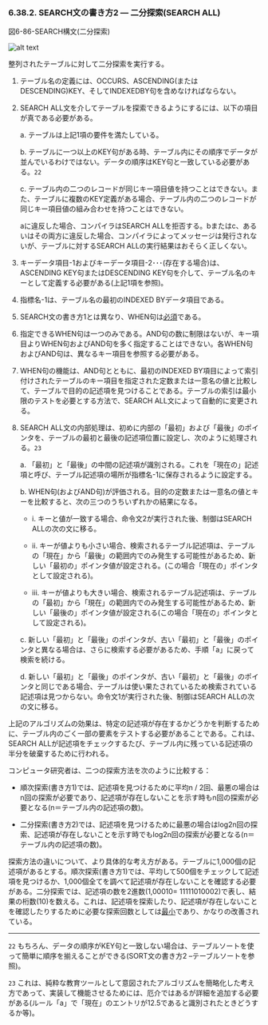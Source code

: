 ### 6.38.2. SEARCH文の書き方2 ― 二分探索(SEARCH ALL)

図6-86-SEARCH構文(二分探索)

![alt text](Image/6-86-Search.png)

整列されたテーブルに対して二分探索を実行する。

1. テーブル名の定義には、OCCURS、ASCENDING(またはDESCENDING)KEY、そしてINDEXEDBY句を含めなければならない。

2. SEARCH ALL文を介してテーブルを探索できるようにするには、以下の項目が真である必要がある。

    a. テーブルは上記1項の要件を満たしている。

    b. テーブルに一つ以上のKEY句がある時、テーブル内にその順序でデータが並んでいるわけではない。データの順序はKEY句と一致している必要がある。`22`

    c. テーブル内の二つのレコードが同じキー項目値を持つことはできない。また、テーブルに複数のKEY定義がある場合、テーブル内の二つのレコードが同じキー項目値の組み合わせを持つことはできない。

    aに違反した場合、コンパイラはSEARCH ALLを拒否する。bまたはc、あるいはその両方に違反した場合、コンパイラによってメッセージは発行されないが、テーブルに対するSEARCH ALLの実行結果はおそらく正しくない。

3. キーデータ項目-1およびキーデータ項目-2･･･(存在する場合)は、ASCENDING KEY句またはDESCENDING KEY句を介して、テーブル名のキーとして定義する必要がある(上記1項を参照)。

4. 指標名-1は、テーブル名の最初のINDEXED BYデータ項目である。

5. SEARCH文の書き方1とは異なり、WHEN句は<u>必須</u>である。

6. 指定できるWHEN句は一つのみである。AND句の数に制限はないが、キー項目よりWHEN句およびAND句を多く指定することはできない。各WHEN句およびAND句は、異なるキー項目を参照する必要がある。

7. WHEN句の機能は、AND句とともに、最初のINDEXED BY項目によって索引付けされたテーブルのキー項目を指定された定数または一意名の値と比較して、テーブルで目的の記述項を見つけることである。テーブルの索引は最小限のテストを必要とする方法で、SEARCH ALL文によって自動的に変更される。

8. SEARCH ALL文の内部処理は、初めに内部の「最初」および「最後」のポインタを、テーブルの最初と最後の記述項位置に設定し、次のように処理される。`23`

    a. 「最初」と「最後」の中間の記述項が識別される。これを「現在の」記述項と呼び、テーブル記述項の場所が指標名-1に保存されるように設定する。

    b. WHEN句(およびAND句)が評価される。目的の定数または一意名の値とキーを比較すると、次の三つのうちいずれかの結果になる。
        
    - i. キーと値が一致する場合、命令文2が実行された後、制御はSEARCH ALLの次の文に移る。

    - ii.	キーが値よりも小さい場合、検索されるテーブル記述項は、テーブルの「現在」から「最後」の範囲内でのみ発生する可能性があるため、新しい「最初の」ポインタ値が設定される。(この場合「現在の」ポインタとして設定される)。

    - iii. キーが値よりも大きい場合、検索されるテーブル記述項は、テーブルの「最初」から「現在」の範囲内でのみ発生する可能性があるため、新しい「最後の」ポインタ値が設定される(この場合「現在の」ポインタとして設定される)。

    c. 新しい「最初」と「最後」のポインタが、古い「最初」と「最後」のポインタと異なる場合は、さらに検索する必要があるため、手順「a」に戻って検索を続ける。

    d. 新しい「最初」と「最後」のポインタが、古い「最初」と「最後」のポインタと同じである場合、テーブルは使い果たされているため検索されている記述項は見つからない。命令文1が実行された後、制御はSEARCH ALLの次の文に移る。

上記のアルゴリズムの効果は、特定の記述項が存在するかどうかを判断するために、テーブル内のごく一部の要素をテストする必要があることである。これは、SEARCH ALLが記述項をチェックするたび、テーブル内に残っている記述項の半分を破棄するために行われる。

コンピュータ研究者は、二つの探索方法を次のように比較する：

- 順次探索(書き方1)では、記述項を見つけるために平均n / 2回、最悪の場合はn回の探索が必要であり、記述項が存在しないことを示す時もn回の探索が必要となる(n＝テーブル内の記述項の数)。

- 二分探索(書き方2)では、記述項を見つけるために最悪の場合はlog2n回の探索、記述項が存在しないことを示す時でもlog2n回の探索が必要となる(n＝テーブル内の記述項の数)。

探索方法の違いについて、より具体的な考え方がある。テーブルに1,000個の記述項があるとする。順次探索(書き方1)では、平均して500個をチェックして記述項を見つけるか、1,000個全てを調べて記述項が存在しないことを確認する必要がある。二分探索では、記述項の数を2進数(1,00010= 11111010002)で表し、結果の桁数(10)を数える。これは、記述項を探索したり、記述項が存在しないことを確認したりするために必要な探索回数としては<u>最小</u>であり、かなりの改善されている。

---
`22` もちろん、データの順序がKEY句と一致しない場合は、テーブルソートを使って簡単に順序を揃えることができる(SORT文の書き方2 –テーブルソートを参照)。

`23` これは、純粋な教育ツールとして意図されたアルゴリズムを簡略化した考え方であって、実装して機能させるためには、厄介ではあるが詳細を追加する必要がある(ルール「a」で「現在」のエントリが12.5であると識別されたときどうするか等)。
